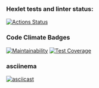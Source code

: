 ### Hexlet tests and linter status:
[![Actions Status](https://github.com/nuuska-muikkunen/java-project-78/actions/workflows/hexlet-check.yml/badge.svg)](https://github.com/nuuska-muikkunen/java-project-78/actions)
### Code Climate Badges
[![Maintainability](https://api.codeclimate.com/v1/badges/5e086b81013b248fc035/maintainability)](https://codeclimate.com/github/nuuska-muikkunen/java-project-78/maintainability)
[![Test Coverage](https://api.codeclimate.com/v1/badges/5e086b81013b248fc035/test_coverage)](https://codeclimate.com/github/nuuska-muikkunen/java-project-78/test_coverage)
### asciinema
[![asciicast](https://asciinema.org/a/614478.svg)](https://asciinema.org/a/614478)
